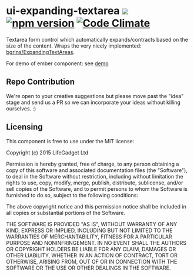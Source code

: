 # ui-expanding-textarea ![ ](https://travis-ci.org/lifegadget/ui-expanding-textarea.svg) [![npm version](https://badge.fury.io/js/ui-expanding-textarea.svg)](http://badge.fury.io/js/ui-expanding-textarea) [![Code Climate](https://codeclimate.com/github/lifegadget/ui-expanding-textarea/badges/gpa.svg)](https://codeclimate.com/github/lifegadget/ui-button)

Textarea form control which automatically expands/contracts based on the size of the content. Wraps the very nicely implemented: [bgrins/ExpandingTextAreas](https://github.com/bgrins/ExpandingTextareas).

For demo of ember component: see [demo](http://development.ui-expanding-textarea.divshot.io)

## Repo Contribution

We're open to your creative suggestions but please move past the "idea" stage 
and send us a PR so we can incorporate your ideas without killing ourselves. :)

## Licensing

This component is free to use under the MIT license:

Copyright (c) 2015 LifeGadget Ltd

Permission is hereby granted, free of charge, to any person obtaining a copy of
this software and associated documentation files (the "Software"), to deal in
the Software without restriction, including without limitation the rights to
use, copy, modify, merge, publish, distribute, sublicense, and/or sell copies
of the Software, and to permit persons to whom the Software is furnished to do
so, subject to the following conditions:

The above copyright notice and this permission notice shall be included in all
copies or substantial portions of the Software.

THE SOFTWARE IS PROVIDED "AS IS", WITHOUT WARRANTY OF ANY KIND, EXPRESS OR
IMPLIED, INCLUDING BUT NOT LIMITED TO THE WARRANTIES OF MERCHANTABILITY,
FITNESS FOR A PARTICULAR PURPOSE AND NONINFRINGEMENT. IN NO EVENT SHALL THE
AUTHORS OR COPYRIGHT HOLDERS BE LIABLE FOR ANY CLAIM, DAMAGES OR OTHER
LIABILITY, WHETHER IN AN ACTION OF CONTRACT, TORT OR OTHERWISE, ARISING FROM,
OUT OF OR IN CONNECTION WITH THE SOFTWARE OR THE USE OR OTHER DEALINGS IN THE
SOFTWARE.
